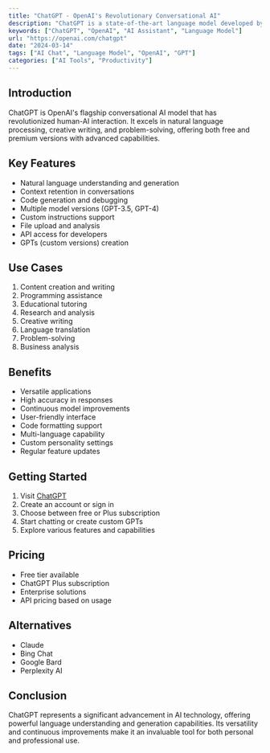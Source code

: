 ```yaml
---
title: "ChatGPT - OpenAI's Revolutionary Conversational AI"
description: "ChatGPT is a state-of-the-art language model developed by OpenAI, capable of generating human-like text and engaging in meaningful conversations."
keywords: ["ChatGPT", "OpenAI", "AI Assistant", "Language Model"]
url: "https://openai.com/chatgpt"
date: "2024-03-14"
tags: ["AI Chat", "Language Model", "OpenAI", "GPT"]
categories: ["AI Tools", "Productivity"]
---
```


## Introduction

ChatGPT is OpenAI's flagship conversational AI model that has revolutionized human-AI interaction. It excels in natural language processing, creative writing, and problem-solving, offering both free and premium versions with advanced capabilities.

## Key Features

- Natural language understanding and generation
- Context retention in conversations
- Code generation and debugging
- Multiple model versions (GPT-3.5, GPT-4)
- Custom instructions support
- File upload and analysis
- API access for developers
- GPTs (custom versions) creation

## Use Cases

1. Content creation and writing
2. Programming assistance
3. Educational tutoring
4. Research and analysis
5. Creative writing
6. Language translation
7. Problem-solving
8. Business analysis

## Benefits

- Versatile applications
- High accuracy in responses
- Continuous model improvements
- User-friendly interface
- Code formatting support
- Multi-language capability
- Custom personality settings
- Regular feature updates

## Getting Started

1. Visit [ChatGPT](https://openai.com/chatgpt)
2. Create an account or sign in
3. Choose between free or Plus subscription
4. Start chatting or create custom GPTs
5. Explore various features and capabilities

## Pricing

- Free tier available
- ChatGPT Plus subscription
- Enterprise solutions
- API pricing based on usage

## Alternatives

- Claude
- Bing Chat
- Google Bard
- Perplexity AI

## Conclusion

ChatGPT represents a significant advancement in AI technology, offering powerful language understanding and generation capabilities. Its versatility and continuous improvements make it an invaluable tool for both personal and professional use.